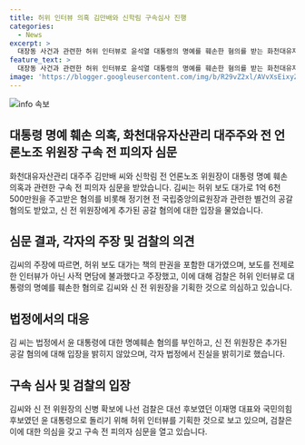 ```yaml
---
title: 허위 인터뷰 의혹 김만배와 신학림 구속심사 진행
categories:
  - News
excerpt: >
  대장동 사건과 관련한 허위 인터뷰로 윤석열 대통령의 명예를 훼손한 혐의를 받는 화천대유자산관리 대주주 김만배 씨와 신학림 전 언론노조 위원장이 구속 갈림길에 섰습니다. 김씨는 법정에서 인터뷰가 사적 면담이었고, 허위 보도 대가를 책값으로 위장했다는 주장을 했으며, 신 전 위원장은 명예훼손 혐의를 부인하고 진실을 밝힐 것이라고 말했습니다. 1억 6,500만원을 주고받은 것으로 파악되며, 검찰은 허위 인터뷰를 기획해 국민의힘 후보였던 윤 대통령으로 돌리기 위한 의도가 있다고 보고 있습니다.
feature_text: >
  대장동 사건과 관련한 허위 인터뷰로 윤석열 대통령의 명예를 훼손한 혐의를 받는 화천대유자산관리 대주주 김만배 씨와 신학림 전 언론노조 위원장이 구속 갈림길에 섰습니다. 김씨는 법정에서 인터뷰가 사적 면담이었고, 허위 보도 대가를 책값으로 위장했다는 주장을 했으며, 신 전 위원장은 명예훼손 혐의를 부인하고 진실을 밝힐 것이라고 말했습니다. 1억 6,500만원을 주고받은 것으로 파악되며, 검찰은 허위 인터뷰를 기획해 국민의힘 후보였던 윤 대통령으로 돌리기 위한 의도가 있다고 보고 있습니다.
image: 'https://blogger.googleusercontent.com/img/b/R29vZ2xl/AVvXsEixyZcFfHzMRdzZMjFBmAUKJYCLCGyLL1o632UiGVXcaFdKo_bkvkuCioo0uUKlGfBVcT3P84aROyZIXSBEx3Aw5nCQ3pTgDom1WDC4m8eifvWiAmWEEVb4x6G_l8C0QH225ldMjyaFvpxGEBGNO37VmDTDMHGhJPq73UglMfDca1-0aw/s1600/blogspot.png'
---
```


<p><img src="https://blogger.googleusercontent.com/img/b/R29vZ2xl/AVvXsEixyZcFfHzMRdzZMjFBmAUKJYCLCGyLL1o632UiGVXcaFdKo_bkvkuCioo0uUKlGfBVcT3P84aROyZIXSBEx3Aw5nCQ3pTgDom1WDC4m8eifvWiAmWEEVb4x6G_l8C0QH225ldMjyaFvpxGEBGNO37VmDTDMHGhJPq73UglMfDca1-0aw/s1600/blogspot.png" alt="info 속보" /></p>

<h2 data-ke-size="size26">대통령 명예 훼손 의혹, 화천대유자산관리 대주주와 전 언론노조 위원장 구속 전 피의자 심문</h2>

<p data-ke-size="size16">화천대유자산관리 대주주 김만배 씨와 신학림 전 언론노조 위원장이 대통령 명예 훼손 의혹과 관련한 구속 전 피의자 심문을 받았습니다. 김씨는 허위 보도 대가로 1억 6천 500만원을 주고받은 혐의를 비롯해 정기현 전 국립중앙의료원장과 관련한 별건의 공갈 혐의도 받았고, 신 전 위원장에게 추가된 공갈 혐의에 대한 입장을 물었습니다.</p>

<h2 data-ke-size="size26">심문 결과, 각자의 주장 및 검찰의 의견</h2>

<p data-ke-size="size16">김씨의 주장에 따르면, 허위 보도 대가는 책의 판권을 포함한 대가였으며, 보도를 전제로 한 인터뷰가 아닌 사적 면담에 불과했다고 주장했고, 이에 대해 검찰은 허위 인터뷰로 대통령의 명예를 훼손한 혐의로 김씨와 신 전 위원장을 기획한 것으로 의심하고 있습니다.</p>

<h2 data-ke-size="size26">법정에서의 대응</h2>

<p data-ke-size="size16">김 씨는 법정에서 윤 대통령에 대한 명예훼손 혐의를 부인하고, 신 전 위원장은 추가된 공갈 혐의에 대해 입장을 밝히지 않았으며, 각자 법정에서 진실을 밝히기로 했습니다.</p>

<h2 data-ke-size="size26">구속 심사 및 검찰의 입장</h2>

<p data-ke-size="size16">김씨와 신 전 위원장의 신병 확보에 나선 검찰은 대선 후보였던 이재명 대표와 국민의힘 후보였던 윤 대통령으로 돌리기 위해 허위 인터뷰를 기획한 것으로 보고 있으며, 검찰은 이에 대한 의심을 갖고 구속 전 피의자 심문을 열고 있습니다.</p>

